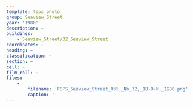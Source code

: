 ```yaml
---
template: fsps_photo
group: Seaview_Street
year: '1980'
description: ~
buildings:
    - Seaview_Street/32_Seaview_Street
coordinates: ~
heading: ~
classification: ~
section: ~
cell: ~
film_roll: ~
files:
    -
        filename: 'FSPS_Seaview_Street_035,_No_32,_18-9-N,_1980.png'
        caption: ''
---
```

